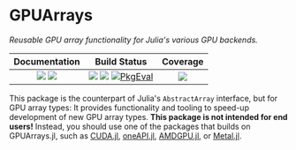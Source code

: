 # GPUArrays

*Reusable GPU array functionality for Julia's various GPU backends.*

| **Documentation**                                                         | **Build Status**                                                                                   | **Coverage**                    |
|:-------------------------------------------------------------------------:|:--------------------------------------------------------------------------------------------------:|:-------------------------------:|
| [![][docs-stable-img]][docs-stable-url] [![][docs-dev-img]][docs-dev-url] | [![][gh-img]][gh-url] [![][buildkite-img]][buildkite-url] [![PkgEval][pkgeval-img]][pkgeval-url] | [![][codecov-img]][codecov-url] |

[docs-stable-img]: https://img.shields.io/badge/docs-stable-blue.svg
[docs-stable-url]: http://JuliaGPU.github.io/GPUArrays.jl/stable/

[docs-dev-img]: https://img.shields.io/badge/docs-dev-blue.svg
[docs-dev-url]: http://JuliaGPU.github.io/GPUArrays.jl/dev/

[gitlab-img]: https://gitlab.com/JuliaGPU/GPUArrays.jl/badges/master/pipeline.svg
[gitlab-url]: https://gitlab.com/JuliaGPU/GPUArrays.jl/commits/master

[gh-img]: https://github.com/JuliaGPU/GPUArrays.jl/actions/workflows/Test.yml/badge.svg?branch=master
[gh-url]: https://github.com/JuliaGPU/GPUArrays.jl/actions/workflows/Test.yml

[buildkite-img]: https://badge.buildkite.com/05f9b27c5ce6c3906566fb66cfc42d44586e16d88a805a0b7b.svg
[buildkite-url]: https://api.travis-ci.com/JuliaGPU/GPUArrays.jl.svg?branch=master

[pkgeval-img]: https://juliaci.github.io/NanosoldierReports/pkgeval_badges/G/GPUArrays.svg
[pkgeval-url]: https://juliaci.github.io/NanosoldierReports/pkgeval_badges/G/GPUArrays.html

[codecov-img]: https://codecov.io/gh/JuliaGPU/GPUArrays.jl/branch/master/graph/badge.svg
[codecov-url]: https://codecov.io/gh/JuliaGPU/GPUArrays.jl

This package is the counterpart of Julia's `AbstractArray` interface, but for GPU array
types: It provides functionality and tooling to speed-up development of new GPU array types.
**This package is not intended for end users!** Instead, you should use one of the packages
that builds on GPUArrays.jl, such as [CUDA.jl](https://github.com/JuliaGPU/CUDA.jl), [oneAPI.jl](https://github.com/JuliaGPU/oneAPI.jl), [AMDGPU.jl](https://github.com/JuliaGPU/AMDGPU.jl), or [Metal.jl](https://github.com/JuliaGPU/Metal.jl).
